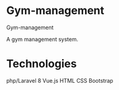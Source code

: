 # Gym-management
Gym-management

A gym management system.

# Technologies
php/Laravel 8
Vue.js
HTML
CSS
Bootstrap


